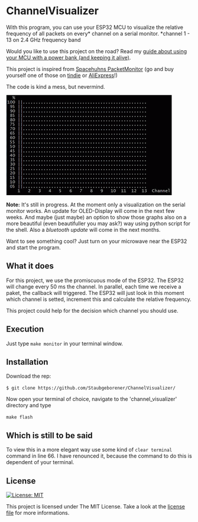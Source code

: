 # ChannelVisualizer

With this program, you can use your ESP32 MCU to visualize the relative frequency of all packets on every* channel on a serial monitor. *channel 1 - 13 on 2.4 GHz frequency band

Would you like to use this project on the road? Read my [guide about using your MCU with a power bank (and keeping it alive)](https://github.com/Staubgeborener/ESP32_KeepPowerbankAlive).

This project is inspired from [Spacehuhns PacketMonitor](https://github.com/spacehuhn/PacketMonitor) (go and buy yourself one of those on [tindie](https://www.tindie.com/products/lspoplove/wifi-packet-monitor-preflashed-d-duino-b/) or [AliExpress](https://www.aliexpress.com/item/WiFi-Packet-Monitor-Preflashed-D-duino-B-ESP8266-1-3OLED/32816508278.html)!)

The code is kind a mess, but nevermind.

![alt text](https://github.com/Staubgeborener/ChannelVisualizer/blob/master/media/channel_visualizer.gif "gif serial monitor")

**Note:** It's still in progress. At the moment only a visualization on the serial monitor works. An update for OLED-Display will come in the next few weeks. And maybe (just maybe) an option to show those graphs also on a more beautiful (even beautifuller you may ask?) way using python script for the shell. Also a *bluetooth update* will come in the next months.


Want to see something cool? Just turn on your microwave near the ESP32 and start the program.

## What it does
For this project, we use the promiscuous mode of the ESP32.  The ESP32 will change every 50 ms the channel. In parallel, each time we receive a paket, the callback will triggered. The ESP32 will just look in this moment which channel is setted, increment this and calculate the relative frequency.

This project could help for the decision which channel you should use.

## Execution

Just type `make monitor` in your terminal window.

## Installation
Download the rep:

`$ git clone https://github.com/Staubgeborener/ChannelVisualizer/`

Now open your terminal of choice, navigate to the 'channel_visualizer' directory and type

`make flash`

## Which is still to be said
To view this in a more elegant way use some kind of `clear terminal` command in line 66. I have renounced it, because the command to do this is dependent of your terminal.

## License
 [![License: MIT](https://img.shields.io/badge/License-MIT-yellow.svg)](https://opensource.org/licenses/MIT)
 
This project is licensed under The MIT License. Take a look at the [license file](https://github.com/Staubgeborener/ChannelVisualizer/blob/master/LICENSE) for more informations.
